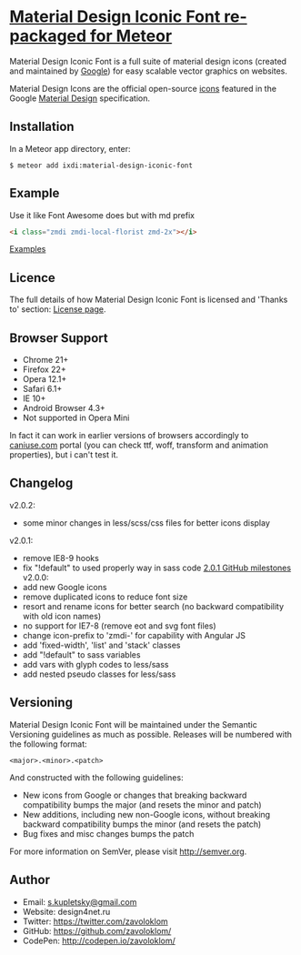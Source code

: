 


# [Material Design Iconic Font re-packaged for Meteor](http://zavoloklom.github.io/material-design-iconic-font)

Material Design Iconic Font is a full suite of material design icons (created and maintained by [Google](https://github.com/google/material-design-icons)) for easy scalable vector graphics on websites.

Material Design Icons are the official open-source [icons](http://www.google.com/design/spec/resources/sticker-sheets.html#sticker-sheets-components) featured in the Google [Material Design](http://www.google.com/design/spec) specification.

## Installation

In a Meteor app directory, enter:

```
$ meteor add ixdi:material-design-iconic-font
```

## Example

Use it like Font Awesome does but with md prefix

```html
<i class="zmdi zmdi-local-florist zmd-2x"></i>
```

[Examples](http://zavoloklom.github.io/material-design-iconic-font/examples.html)

## Licence

The full details of how Material Design Iconic Font is licensed and 'Thanks to' section: [License page](http://zavoloklom.github.io/material-design-iconic-font/license.html).

## Browser Support
- Chrome 21+
- Firefox 22+
- Opera 12.1+
- Safari 6.1+
- IE 10+
- Android Browser 4.3+
- Not supported in Opera Mini

In fact it can work in earlier versions of browsers accordingly to [caniuse.com](http://caniuse.com/) portal (you can check ttf, woff, transform and animation properties), but i can't test it.

## Changelog
v2.0.2:
- some minor changes in less/scss/css files for better icons display

v2.0.1:
- remove IE8-9 hooks
- fix "!default" to used properly way in sass code
[2.0.1 GitHub milestones](https://github.com/zavoloklom/material-design-iconic-font/issues?milestone=2&page=1&state=closed)
v2.0.0:
- add new Google icons
- remove duplicated icons to reduce font size
- resort and rename icons for better search (no backward compatibility with old icon names)
- no support for IE7-8 (remove eot and svg font files)
- change icon-prefix to 'zmdi-' for capability with Angular JS
- add 'fixed-width', 'list' and 'stack' classes
- add "!default" to sass variables
- add vars with glyph codes to less/sass
- add nested pseudo classes for less/sass

## Versioning

Material Design Iconic Font will be maintained under the Semantic Versioning guidelines as much as possible. Releases will be numbered with the following format:

`<major>.<minor>.<patch>`

And constructed with the following guidelines:

* New icons from Google or changes that breaking backward compatibility bumps the major (and resets the minor and patch)
* New additions, including new non-Google icons, without breaking backward compatibility bumps the minor (and resets the patch)
* Bug fixes and misc changes bumps the patch

For more information on SemVer, please visit http://semver.org.

## Author
- Email: s.kupletsky@gmail.com
- Website: design4net.ru
- Twitter: https://twitter.com/zavoloklom
- GitHub: https://github.com/zavoloklom/
- CodePen: http://codepen.io/zavoloklom/
